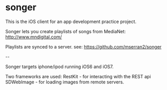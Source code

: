 songer
======
This is the iOS client for an app development practice project.


Songer lets you create playlists of songs from MediaNet: http://www.mndigital.com/

Playlists are synced to a server. see: https://github.com/mserran2/songer

--

Songer targets iphone/ipod running iOS6 and iOS7.

Two frameworks are used:
	RestKit  -  for interacting with the REST api
	SDWebImage  -  for loading images from remote servers.	
